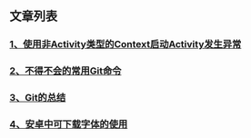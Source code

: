 ## 文章列表
### [1、使用非Activity类型的Context启动Activity发生异常](./android/error-launch-activity-by-application-context-2020-5-30)
### [2、不得不会的常用Git命令](./git/conclusion-of-git-2020-6-24)
### [3、Git的总结](./git/conclusion-of-git-2020-6-24)
### [4、安卓中可下载字体的使用](./android/downloadable-font-of-android-2020-7-7)
